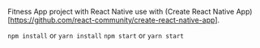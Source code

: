 Fitness App project with React Native use with (Create React Native App)[https://github.com/react-community/create-react-native-app].

`npm install` or `yarn install`
`npm start` or `yarn start`
